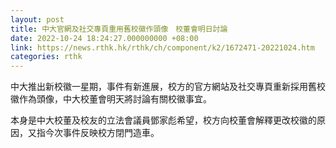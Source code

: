 ```yaml
---
layout: post
title: 中大官網及社交專頁重用舊校徽作頭像　校董會明日討論
date: 2022-10-24 18:24:27.000000000 +08:00
link: https://news.rthk.hk/rthk/ch/component/k2/1672471-20221024.htm
categories: rthk
---
```


中大推出新校徽一星期，事件有新進展，校方的官方網站及社交專頁重新採用舊校徽作為頭像，中大校董會明天將討論有關校徽事宜。

本身是中大校董及校友的立法會議員鄧家彪希望，校方向校董會解釋更改校徽的原因，又指今次事件反映校方閉門造車。
